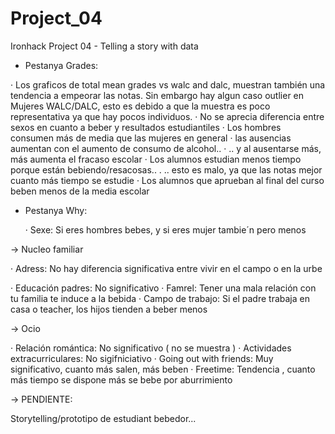 # Project_04
Ironhack Project 04 - Telling a story with data

- Pestanya Grades:
 
 · Los graficos de total mean grades vs walc and dalc, muestran también una tendencia a empeorar las    notas. Sin embargo hay algun caso outlier en Mujeres WALC/DALC, esto es debido a que la muestra es poco   representativa ya que hay pocos individuos.
 · No se aprecia diferencia entre sexos en cuanto a beber y resultados estudiantiles
 · Los hombres consumen más de media que las mujeres en general
 · las ausencias aumentan con el aumento de consumo de alcohol..
 · .. y al ausentarse más, más aumenta el fracaso escolar
 · Los alumnos estudian menos tiempo porque están bebiendo/resacosas..
 . .. esto es malo, ya que las notas mejor cuanto más tiempo se estudie
 · Los alumnos que aprueban al final del curso beben menos de la media escolar
 
- Pestanya Why:

  · Sexe: Si eres hombres bebes, y si eres mujer tambie´n pero menos

 -> Nucleo familiar

 · Adress: No hay diferencia significativa entre vivir en el campo o en la urbe
 
 · Educación padres: No significativo
 · Famrel: Tener una mala relación con tu familia te induce a la bebida
 · Campo de trabajo: Si el padre trabaja en casa o teacher, los hijos tienden a beber menos
 
 -> Ocio
 
 · Relación romántica: No significativo ( no se muestra )
 · Actividades extracurriculares: No sigifniciativo
 · Going out with friends: Muy significativo, cuanto más salen, más beben
 · Freetime: Tendencia , cuanto más tiempo se dispone más se bebe por aburrimiento
 
 -> PENDIENTE:
 
 Storytelling/prototipo de estudiant bebedor...
 
 
 
 
 
 

